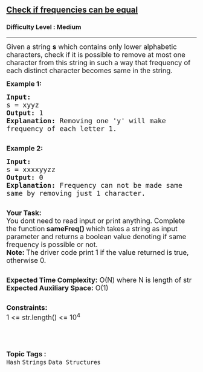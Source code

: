 <h2><a href="https://www.geeksforgeeks.org/problems/check-frequencies4211/1?page=1&category=Hash&difficulty=Medium&status=unsolved&sortBy=submissions">Check if frequencies can be equal</a></h2><h3>Difficulty Level : Medium</h3><hr><div class="problems_problem_content__Xm_eO"><p><span style="font-size: 18px;">Given a string <strong>s</strong> which contains only lower alphabetic characters, check if it is possible to remove at most one character from this string in such a way that frequency of each distinct character becomes same in the string.</span></p>
<p><strong><span style="font-size: 18px;">Example 1:</span></strong></p>
<pre><span style="font-size: 18px;"><strong>Input:</strong>
s = xyyz
<strong>Output:</strong> 1 
<strong>Explanation:</strong> Removing one 'y' will make 
frequency of each letter 1.</span></pre>
<p><br><span style="font-size: 18px;"><strong>Example 2:</strong></span></p>
<pre><span style="font-size: 18px;"><strong>Input:</strong>
s = xxxxyyzz
<strong>Output:</strong> 0
<strong>Explanation:</strong> Frequency can not be made same 
same by removing just 1 character.</span></pre>
<p><br><span style="font-size: 18px;"><strong>Your Task: &nbsp;</strong><br>You dont need to read input or print anything. Complete the function<strong> sameFreq() </strong>which takes a string as input parameter and returns a boolean value denoting if same frequency is possible or not.<br><strong>Note:&nbsp;</strong>The driver code print 1 if the value returned is true, otherwise 0.</span></p>
<p><br><span style="font-size: 18px;"><strong>Expected Time Complexity:</strong> O(N) where N is length of str<br><strong>Expected Auxiliary Space:</strong> O(1)</span></p>
<p><br><span style="font-size: 18px;"><strong>Constraints:</strong><br>1 &lt;= str.length() &lt;= 10<sup>4</sup></span></p>
<p>&nbsp;</p></div><br><p><span style=font-size:18px><strong>Topic Tags : </strong><br><code>Hash</code>&nbsp;<code>Strings</code>&nbsp;<code>Data Structures</code>&nbsp;